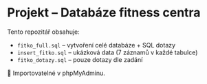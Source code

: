 # Projekt – Databáze fitness centra

Tento repozitář obsahuje:

- `fitko_full.sql` – vytvoření celé databáze + SQL dotazy
- `insert_fitko.sql` – ukázková data (7 záznamů v každé tabulce)
- `fitko_dotazy.sql` – pouze dotazy dle zadání

💾 Importovatelné v phpMyAdminu.
